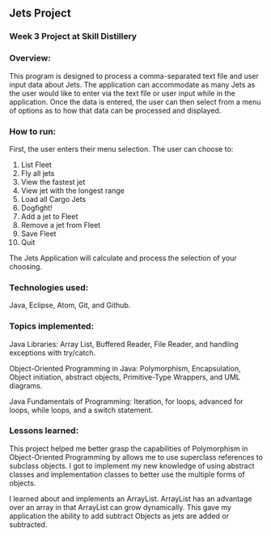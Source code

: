 ## Jets Project

### Week 3 Project at Skill Distillery

### Overview:

This program is designed to process a comma-separated text file and user input data about Jets. The application can accommodate as many Jets as the user would like to enter via the text file or user input while in the application. Once the data is entered, the user can then select from a menu of options as to how that data can be processed and displayed.

### How to run:

First, the user enters their menu selection. The user can choose to:
1. List Fleet
2. Fly all jets
3. View the fastest jet
4. View jet with the longest range
5. Load all Cargo Jets
6. Dogfight!
7. Add a jet to Fleet
8. Remove a jet from Fleet
9. Save Fleet
10. Quit

The Jets Application will calculate and process the selection of your choosing.  

### Technologies used:

Java, Eclipse, Atom, Git, and Github.

### Topics implemented:

Java Libraries: Array List, Buffered Reader, File Reader, and handling exceptions with try/catch.

Object-Oriented Programming in Java: Polymorphism, Encapsulation, Object initiation, abstract objects, Primitive-Type Wrappers, and UML diagrams.

Java Fundamentals of Programming: Iteration, for loops, advanced for loops, while loops, and a switch statement.

### Lessons learned:

This project helped me better grasp the capabilities of Polymorphism in Object-Oriented Programming by allows me to use superclass references to subclass objects. I got to implement my new knowledge of using abstract classes and implementation classes to better use the multiple forms of objects.

I learned about and implements an ArrayList. ArrayList has an advantage over an array in that ArrayList can grow dynamically. This gave my application the ability to add subtract Objects as jets are added or subtracted.
